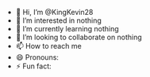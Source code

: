 - 👋 Hi, I’m @KingKevin28
- 👀 I’m interested in nothing
- 🌱 I’m currently learning nothing
- 💞️ I’m looking to collaborate on nothing
- 📫 How to reach me 
- 😄 Pronouns: 
- ⚡ Fun fact: 

<!---
KingKevin28/KingKevin28 is a ✨ special ✨ repository because its `README.md` (this file) appears on your GitHub profile.
You can click the Preview link to take a look at your changes.
--->
